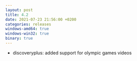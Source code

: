 ```yaml
---
layout: post
title: 4.2
date: 2021-07-23 21:56:00 +0200
categories: releases
windows-amd64: true
windows-win32: true
binary: true
---
```


* discoveryplus: added support for olympic games videos